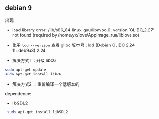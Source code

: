 ## debian 9

出现 

* load library error: /lib/x86_64-linux-gnu/libm.so.6: version `GLIBC_2.27' not found (required by /home/yx/love/AppImage_run/liblove.so)

* 使用 `ldd --version` 查看  glibc 版本号 : ldd (Debian GLIBC 2.24-11+deb9u3) 2.24

* 解决方式1 ：升级 libc6
``` bash
sudo apt-get update
sudo apt-get install libc6
```
* 解决方式2 ：重新编译一个低版本的

dependence:

* libSDL2

``` bash
 sudo apt-get install libSDL2
```